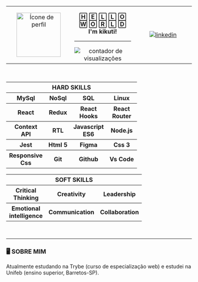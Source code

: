<table align="center">
  <tr>
    <td width="180" align="center">
      <a href="https://github.com/kikutii">
        <img align="center" width="120px" src="https://avatars.githubusercontent.com/u/12498746?s=400&u=3a18bbe9442e24787a8a37edba6efb8953ce150b&v=4" alt="Ícone de perfil" />
      </a>
    </td>
    <td width="180" align="center">
      <p><b>🄷 🄴 🄻 🄻 🄾<br/ >🅆 🄾 🅁 🄻 🄳<br/ >I'm kikuti!</b></p>
      <hr />
      <!---https://github.com/antonkomarev/github-profile-views-counter--->
      <img src="https://komarev.com/ghpvc/?username=kikutii&color=178b68&label=views&style=flat-square" alt="contador de visualizações"/>
    </td>
    <td width="180" align="center">
      <!---https://shields.io/category/build--->
      <a href="https://www.linkedin.com/in/kikutii">
        <img align="center" src="https://img.shields.io/badge/LinkedIn-178b68?style=for-the-badge&logo=linkedin&logoColor=fff&labelColor=0fa36b?" alt="linkedin"/>
      </a>
    </td>
  </tr>
</table>

<div align="center">
<br />
  <table>
    <tr>
      <th align="center" colspan="6">HARD SKILLS</th>
    </tr>
    <tr>
      <th>MySql</th>
      <th>NoSql</th>
      <th>SQL</th>
      <th>Linux</th>
    </tr>
    <tr>
      <th>React</th>
      <th>Redux</th>
      <th>React<br/>Hooks</th>
      <th>React<br/>Router</th>
    </tr>
    <tr>
      <th>Context<br/>API</th>
      <th>RTL</th>
      <th>Javascript<br/>ES6</th>
      <th>Node.js</th>
    </tr>
    <tr>
      <th>Jest</th>
      <th>Html 5</th>
      <th>Figma</th>
      <th>Css 3</th>
    </tr>
    <tr>
      <th>Responsive<br/>Css</th>
      <th>Git</th>
      <th>Github</th>
      <th>Vs Code</th>
    </tr>
  </table>

  <table>
    <tr>
      <th align="center" colspan="6">SOFT SKILLS</th>
    </tr>
      <th>Critical<br/>Thinking</th>
      <th>Creativity</th>
      <th>Leadership</th>
    </tr>
    <tr>
      <th>Emotional<br/>intelligence</th>
      <th>Communication</th>
      <th>Collaboration</th>
    </tr>
  </table>
  <br />
  
  <hr />

  <h3 align="left">🖥️ SOBRE MIM</h3>

  <p align="left">Atualmente estudando na Trybe (curso de especialização web) e estudei na Unifeb (ensino superior, Barretos-SP).</p>
</div>

<!-- <hr /> -->

<!-- <div align="center">
  <br />
&nbsp&nbsp&nbsp&nbsp
  <img align="center" width="400px" src="https://github-readme-stats.vercel.app/api?username=kikutii&hide_border=true&show_icons=true&theme=dark&title_color=178b68&text_color=9c9d9d&icon_color=178b68&bg_color=00000000&cache_seconds=1800" alt="estatísticas da minha conta do github"/>
&nbsp&nbsp&nbsp&nbsp
  <img align="center" src="https://github-readme-stats.vercel.app/api/top-langs/?username=kikutii&hide_border=true&layout=compact&text_color=9c9d9d&bg_color=00000000&locale=en&cache_seconds=1800&theme=dark&title_color=178b68" alt="linguagens mais usadas"/>
</div>
&nbsp&nbsp&nbsp&nbsp -->
